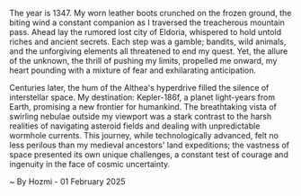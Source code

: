 
The year is 1347.  My worn leather boots crunched on the frozen ground, the biting wind a constant companion as I traversed the treacherous mountain pass.  Ahead lay the rumored lost city of Eldoria, whispered to hold untold riches and ancient secrets.  Each step was a gamble; bandits, wild animals, and the unforgiving elements all threatened to end my quest. Yet, the allure of the unknown, the thrill of pushing my limits, propelled me onward, my heart pounding with a mixture of fear and exhilarating anticipation.

Centuries later, the hum of the Althea's hyperdrive filled the silence of interstellar space.  My destination: Kepler-186f, a planet light-years from Earth, promising a new frontier for humankind.  The breathtaking vista of swirling nebulae outside my viewport was a stark contrast to the harsh realities of navigating asteroid fields and dealing with unpredictable wormhole currents.  This journey, while technologically advanced, felt no less perilous than my medieval ancestors' land expeditions; the vastness of space presented its own unique challenges, a constant test of courage and ingenuity in the face of cosmic uncertainty.

~ By Hozmi - 01 February 2025
